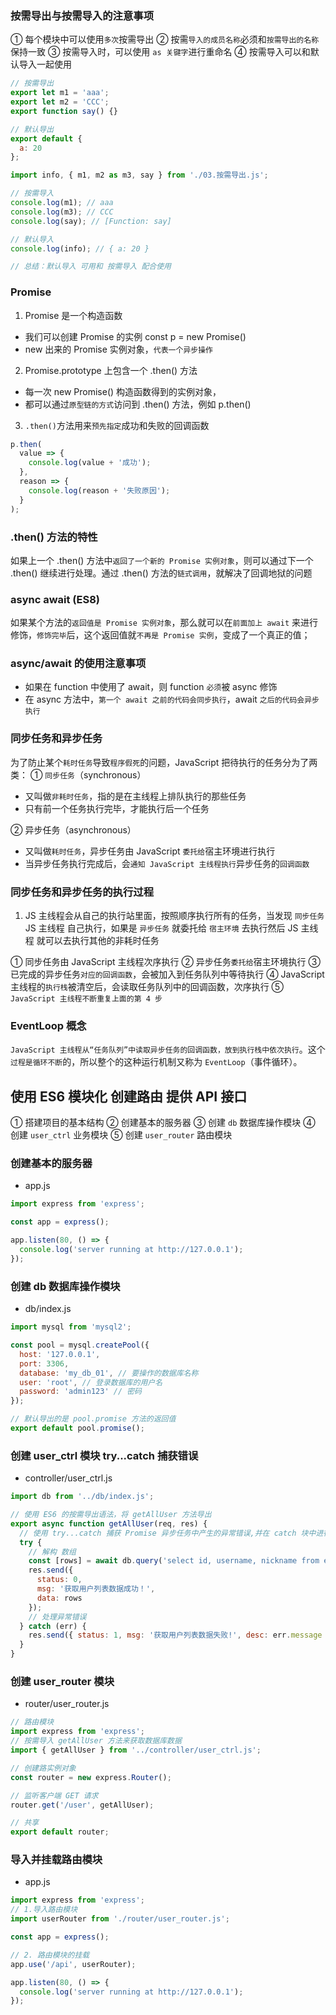 ### 按需导出与按需导入的注意事项

① 每个模块中可以使用`多次`按需导出
② 按需`导入的成员名称`必须和`按需导出的名称`保持一致
③ 按需导入时，可以使用 `as 关键字`进行重命名
④ 按需导入可以和默认导入一起使用

```js
// 按需导出
export let m1 = 'aaa';
export let m2 = 'CCC';
export function say() {}

// 默认导出
export default {
  a: 20
};
```

```js
import info, { m1, m2 as m3, say } from './03.按需导出.js';

// 按需导入
console.log(m1); // aaa
console.log(m3); // CCC
console.log(say); // [Function: say]

// 默认导入
console.log(info); // { a: 20 }

// 总结：默认导入 可用和 按需导入 配合使用
```

### Promise

1. Promise 是一个构造函数

- 我们可以创建 Promise 的实例 const p = new Promise()
- new 出来的 Promise 实例对象，`代表一个异步操作`

2. Promise.prototype 上包含一个 .then() 方法

- 每一次 new Promise() 构造函数得到的实例对象，
- 都可以通过`原型链的方式`访问到 .then() 方法，例如 p.then()

3.  `.then()`方法用来`预先指定`成功和失败的回调函数

```js
p.then(
  value => {
    console.log(value + '成功');
  },
  reason => {
    console.log(reason + '失败原因');
  }
);
```

### .then() 方法的特性

如果上一个 .then() 方法中`返回了一个新的 Promise 实例对象`，则可以通过下一个 .then() 继续进行处理。通过 .then() 方法的`链式调用`，就解决了回调地狱的问题

### async await (ES8)

如果某个方法的`返回值是 Promise 实例对象`，那么就可以在`前面加上 await` 来进行修饰，`修饰完毕`后，这个返回值就`不再是 Promise 实例`，变成了一个真正的值；

### async/await 的使用注意事项

- 如果在 function 中使用了 await，则 function `必须`被 async 修饰
- 在 async 方法中，`第一个 await 之前的代码会同步执行`，await `之后的代码会异步执行`

### 同步任务和异步任务

为了防止某个`耗时任务`导致`程序假死`的问题，JavaScript 把待执行的任务分为了两类：
① `同步任务`（synchronous）

- 又叫做`非耗时任务`，指的是在主线程上排队执行的那些任务
- 只有前一个任务执行完毕，才能执行后一个任务

② 异步任务（asynchronous）

- 又叫做`耗时任务`，异步任务由 JavaScript `委托给`宿主环境进行执行
- 当异步任务执行完成后，会`通知 JavaScript 主线程执行`异步任务的`回调函数`

### 同步任务和异步任务的执行过程

1. JS 主线程会从自己的执行站里面，按照顺序执行所有的任务，当发现 `同步任务` JS 主线程 自己执行，如果是 `异步任务` 就委托给 `宿主环境` 去执行然后 JS 主线程 就可以去执行其他的非耗时任务

① 同步任务由 JavaScript 主线程次序执行
② 异步任务`委托给`宿主环境执行
③ 已完成的异步任务`对应的回调函数`，会被加入到任务队列中等待执行
④ JavaScript 主线程的`执行栈`被清空后，会读取任务队列中的回调函数，次序执行
⑤ `JavaScript 主线程不断重复上面的第 4 步`

### EventLoop 概念

`JavaScript 主线程从“任务队列”中读取异步任务的回调函数，放到执行栈中依次执行`。这个`过程是循环不断`的，所以整个的这种运行机制又称为 `EventLoop`（事件循环）。

## 使用 ES6 模块化 创建路由 提供 API 接口

① 搭建项目的基本结构
② 创建基本的服务器
③ 创建 `db` 数据库操作模块
④ 创建 `user_ctrl` 业务模块
⑤ 创建 `user_router` 路由模块

### 创建基本的服务器

- app.js

```js
import express from 'express';

const app = express();

app.listen(80, () => {
  console.log('server running at http://127.0.0.1');
});
```

### 创建 db 数据库操作模块

- db/index.js

```js
import mysql from 'mysql2';

const pool = mysql.createPool({
  host: '127.0.0.1',
  port: 3306,
  database: 'my_db_01', // 要操作的数据库名称
  user: 'root', // 登录数据库的用户名
  password: 'admin123' // 密码
});

// 默认导出的是 pool.promise 方法的返回值
export default pool.promise();
```

### 创建 user_ctrl 模块 try...catch 捕获错误

- controller/user_ctrl.js

```js
import db from '../db/index.js';

// 使用 ES6 的按需导出语法，将 getAllUser 方法导出
export async function getAllUser(req, res) {
  // 使用 try...catch 捕获 Promise 异步任务中产生的异常错误,并在 catch 块中进行处理
  try {
    // 解构 数组
    const [rows] = await db.query('select id, username, nickname from ev_users');
    res.send({
      status: 0,
      msg: '获取用户列表数据成功！',
      data: rows
    });
    // 处理异常错误
  } catch (err) {
    res.send({ status: 1, msg: '获取用户列表数据失败!', desc: err.message });
  }
}
```

### 创建 user_router 模块

- router/user_router.js

```js
// 路由模块
import express from 'express';
// 按需导入 getAllUser 方法来获取数据库数据
import { getAllUser } from '../controller/user_ctrl.js';

// 创建路实例对象
const router = new express.Router();

// 监听客户端 GET 请求
router.get('/user', getAllUser);

// 共享
export default router;
```

### 导入并挂载路由模块

- app.js

```js
import express from 'express';
// 1.导入路由模块
import userRouter from './router/user_router.js';

const app = express();

// 2. 路由模块的挂载
app.use('/api', userRouter);

app.listen(80, () => {
  console.log('server running at http://127.0.0.1');
});
```
